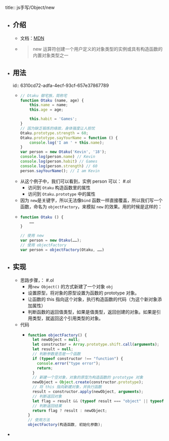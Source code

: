 title:: js手写/Object/new

- ## 介绍
	- 文档：[MDN](https://developer.mozilla.org/zh-CN/docs/Web/JavaScript/Reference/Operators/new)
	- > new 运算符创建一个用户定义的对象类型的实例或具有构造函数的内置对象类型之一
- ## 用法
  id:: 6310cd72-adfa-4ecf-93cf-657e37867789
	- ```js
	  // Otaku 御宅族，简称宅
	  function Otaku (name, age) {
	      this.name = name;
	      this.age = age;
	  
	      this.habit = 'Games';
	  }
	  // 因为缺乏锻炼的缘故，身体强度让人担忧
	  Otaku.prototype.strength = 60;
	  Otaku.prototype.sayYourName = function () {
	      console.log('I am ' + this.name);
	  }
	  var person = new Otaku('Kevin', '18');
	  console.log(person.name) // Kevin
	  console.log(person.habit) // Games
	  console.log(person.strength) // 60
	  person.sayYourName(); // I am Kevin
	  ```
	- 从这个例子中，我们可以看到，实例 person 可以： #.ol
		- 访问到 `Otaku` 构造函数里的属性
		- 访问到 `Otaku.prototype` 中的属性
	- 因为 `new`是关键字，所以无法像`bind`  函数一样直接覆盖，所以我们写一个函数，命名为 `objectFactory`，来模拟 `new` 的效果。用的时候是这样的：
	- ```js
	  function Otaku () {
	      ……
	  }
	  
	  // 使用 new
	  var person = new Otaku(……);
	  // 使用 objectFactory
	  var person = objectFactory(Otaku, ……)
	  ```
- ## 实现
	- 思路步骤，： #.ol
		- 用`new Object()` 的方式新建了一个对象 `obj`
		- 设置原型，将对象的原型设置为函数的 prototype 对象。
		- 让函数的 this 指向这个对象，执行构造函数的代码（为这个新对象添加属性）
		- 判断函数的返回值类型，如果是值类型，返回创建的对象。如果是引用类型，就返回这个引用类型的对象。
	- 代码
		- ```js
		  function objectFactory() {
		    let newObject = null;
		    let constructor = Array.prototype.shift.call(arguments);
		    let result = null;
		    // 判断参数是否是一个函数
		    if (typeof constructor !== "function") {
		      console.error("type error");
		      return;
		    }
		    // 新建一个空对象，对象的原型为构造函数的 prototype 对象
		    newObject = Object.create(constructor.prototype);
		    // 将 this 指向新建对象，并执行函数
		    result = constructor.apply(newObject, arguments);
		    // 判断返回对象
		    let flag = result && (typeof result === "object" || typeof result === "function");
		    // 判断返回结果
		    return flag ? result : newObject;
		  }
		  // 使用方法
		  objectFactory(构造函数, 初始化参数);
		  
		  ```
-
